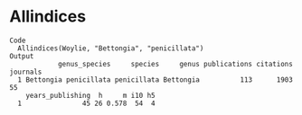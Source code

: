 # Allindices

    Code
      Allindices(Woylie, "Bettongia", "penicillata")
    Output
                genus_species     species     genus publications citations journals
      1 Bettongia penicillata penicillata Bettongia          113      1903       55
        years_publishing  h     m i10 h5
      1               45 26 0.578  54  4

